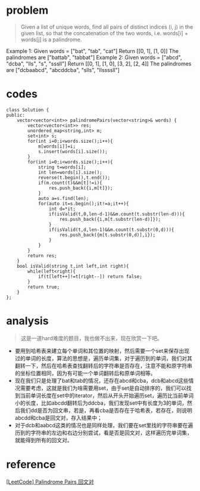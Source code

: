 # problem
>Given a list of unique words, find all pairs of distinct indices (i, j) in the given list, so that the concatenation of the two words, i.e. words[i] + words[j] is a palindrome.

Example 1:
Given words = ["bat", "tab", "cat"]
Return [[0, 1], [1, 0]]
The palindromes are ["battab", "tabbat"]
Example 2:
Given words = ["abcd", "dcba", "lls", "s", "sssll"]
Return [[0, 1], [1, 0], [3, 2], [2, 4]]
The palindromes are ["dcbaabcd", "abcddcba", "slls", "llssssll"]


# codes
```
class Solution {
public:
    vector<vector<int>> palindromePairs(vector<string>& words) {
        vector<vector<int>> res;
        unordered_map<string,int> m;
        set<int> s;
        for(int i=0;i<words.size();i++){
            m[words[i]]=i;
            s.insert(words[i].size());
        }
        for(int i=0;i<words.size();i++){
            string t=words[i];
            int len=words[i].size();
            reverse(t.begin(),t.end());
            if(m.count(t)&&m[t]!=i){
                res.push_back({i,m[t]});
            }
            auto a=s.find(len);
            for(auto it=s.begin();it!=a;it++){
                int d=*it;
                if(isValid(t,0,len-d-1)&&m.count(t.substr(len-d))){
                    res.push_back({i,m[t.substr(len-d)]});
                }
                if(isValid(t,d,len-1)&&m.count(t.substr(0,d))){
                    res.push_back({m[t.substr(0,d)],i});
                }
            }
        }
        return res;
    }
    bool isValid(string t,int left,int right){
        while(left<right){
            if(t[left++]!=t[right--]) return false;
        }
        return true;
    }
};
```

# analysis
>这是一道hard难度的题目，我也做不出来，现在欣赏一下吧。
- 要用到哈希表来建立每个单词和其位置的映射，然后需要一个set来保存出现过的单词的长度，算法的思想是，遍历单词集，对于遍历到的单词，我们对其翻转一下，然后在哈希表查找翻转后的字符串是否存在，注意不能和原字符串的坐标位置相同，因为有可能一个单词翻转后和原单词相等。
- 现在我们只是处理了bat和tab的情况，还存在abcd和cba，dcb和abcd这些情况需要考虑，这就是我们为啥需要用set，由于set是自动排序的，我们可以找到当前单词长度在set中的iterator，然后从开头开始遍历set，遍历比当前单词小的长度，比如abcdd翻转后为ddcba，我们发现set中有长度为3的单词，然后我们dd是否为回文串，若是，再看cba是否存在于哈希表，若存在，则说明abcdd和cba是回文对，存入结果中；
- 对于dcb和aabcd这类的情况也是同样处理，我们要在set里找的字符串要在遍历到的字符串的左边和右边分别尝试，看是否是回文对，这样遍历完单词集，就能得到所有的回文对。

# reference
[[LeetCode] Palindrome Pairs 回文对][1]

[1]: http://www.cnblogs.com/grandyang/p/5272039.html